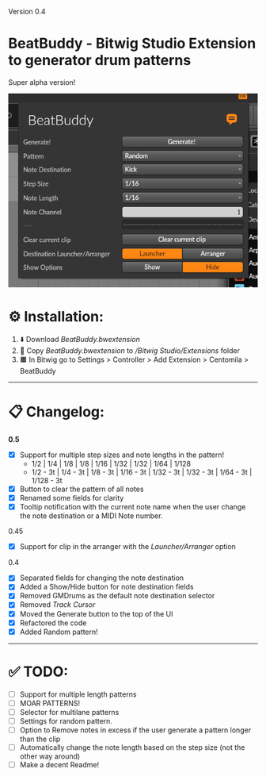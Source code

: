 Version 0.4

# BeatBuddy - Bitwig Studio Extension to generator drum patterns

Super alpha version!

![alt text](image.png)

# ⚙️ Installation:

1. ⬇️ Download _BeatBuddy.bwextension_
2. 📂 Copy _BeatBuddy.bwextension_ to _/Bitwig Studio/Extensions_ folder
3. 🟧 In Bitwig go to Settings > Controller > Add Extension > Centomila > BeatBuddy

---

# 📋 Changelog:

**0.5**
- [X] Support for multiple step sizes and note lengths in the pattern!
  - 1/2  |  1/4  |  1/8  |  1/8  |  1/16  |  1/32  |  1/32  |  1/64  |  1/128
  - 1/2 - 3t  |  1/4 - 3t  | 1/8 - 3t  |  1/16 - 3t  |  1/32 - 3t  |  1/32 - 3t  |  1/64 - 3t  |  1/128 - 3t
- [X] Button to clear the pattern of all notes
- [X] Renamed some fields for clarity
- [X] Tooltip notification with the current note name when the user change the note destination or a MIDI Note number.

0.45
- [X] Support for clip in the arranger with the _Launcher/Arranger_ option

0.4
- [X] Separated fields for changing the note destination  
- [X] Added a Show/Hide button for note destination fields  
- [X] Removed GMDrums as the default note destination selector  
- [X] Removed _Track Cursor_  
- [X] Moved the Generate button to the top of the UI  
- [X] Refactored the code  
- [X] Added Random pattern!

---

# ✅ TODO:

- [ ] Support for multiple length patterns
- [ ] MOAR PATTERNS!
- [ ] Selector for multilane patterns
- [ ] Settings for random pattern.
- [ ] Option to Remove notes in excess if the user generate a pattern longer than the clip
- [ ] Automatically change the note length based on the step size (not the other way around)
- [ ] Make a decent Readme!
